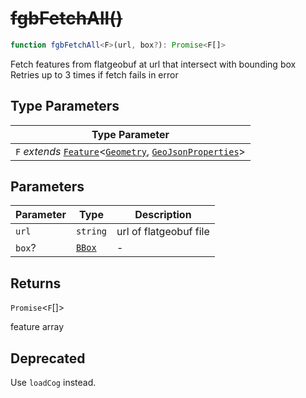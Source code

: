 # ~~fgbFetchAll()~~

```ts
function fgbFetchAll<F>(url, box?): Promise<F[]>
```

Fetch features from flatgeobuf at url that intersect with bounding box
Retries up to 3 times if fetch fails in error

## Type Parameters

| Type Parameter |
| ------ |
| `F` *extends* [`Feature`](../interfaces/Feature.md)\<[`Geometry`](../type-aliases/Geometry.md), [`GeoJsonProperties`](../type-aliases/GeoJsonProperties.md)\> |

## Parameters

| Parameter | Type | Description |
| ------ | ------ | ------ |
| `url` | `string` | url of flatgeobuf file |
| `box`? | [`BBox`](../type-aliases/BBox.md) | - |

## Returns

`Promise`\<`F`[]\>

feature array

## Deprecated

Use `loadCog` instead.
